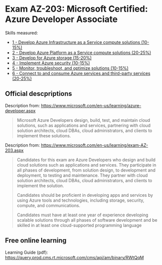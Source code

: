 # Exam AZ-203: Microsoft Certified: Azure Developer Associate

Skills measured:

- [1 - Develop Azure Infrastructure as a Service compute solutions (10-15%)](<https://github.com/melvinstubbe/certification-guides/blob/master/AZ-203/>)
- [2 - Develop Azure Platform as a Service compute solutions (20-25%)](<https://github.com/melvinstubbe/certification-guides/blob/master/AZ-203/>)
- [3 - Develop for Azure storage (15-20%)](<https://github.com/melvinstubbe/certification-guides/blob/master/AZ-203/>)
- [4 - Implement Azure security (10-15%)](<https://github.com/melvinstubbe/certification-guides/blob/master/AZ-203/>)
- [5 - Monitor, troubleshoot, and optimize solutions (10-15%)](<https://github.com/melvinstubbe/certification-guides/blob/master/AZ-203/>)
- [6 - Connect to and consume Azure services and third-party services (20-25%)](<https://github.com/melvinstubbe/certification-guides/blob/master/AZ-203/>)

## Official descpriptions

Description from: <https://www.microsoft.com/en-us/learning/azure-developer.aspx>
> Microsoft Azure Developers design, build, test, and maintain cloud solutions, such as applications and services, 
partnering with cloud solution architects, cloud DBAs, cloud administrators, and clients to implement these solutions.

Description from: <https://www.microsoft.com/en-us/learning/exam-AZ-203.aspx>
> Candidates for this exam are Azure Developers who design and build cloud solutions such as applications and services. 
They participate in all phases of development, from solution design, to development and deployment, to testing and maintenance. 
They partner with cloud solution architects, cloud DBAs, cloud administrators, and clients to implement the solution.
>
> Candidates should be proficient in developing apps and services by using Azure tools and technologies, including storage, 
security, compute, and communications.
>
> Candidates must have at least one year of experience developing scalable solutions through all phases of software 
development and be skilled in at least one cloud-supported programming language

## Free online learning

Learning Guide (pdf): <https://query.prod.cms.rt.microsoft.com/cms/api/am/binary/RWtQqM>